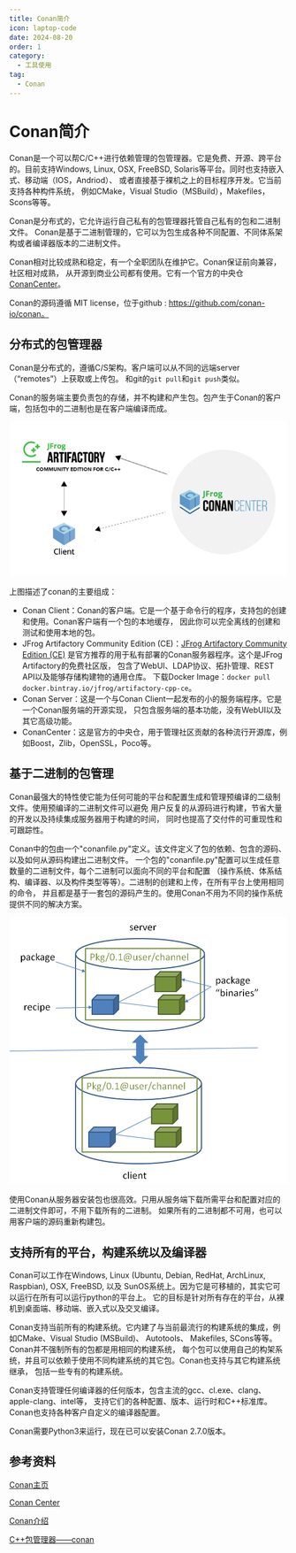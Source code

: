 ```yaml
---
title: Conan简介
icon: laptop-code
date: 2024-08-20
order: 1
category:
  - 工具使用
tag:
  - Conan
---
```


# Conan简介

Conan是一个可以帮C/C++进行依赖管理的包管理器。它是免费、开源、跨平台的。目前支持Windows, 
Linux, OSX, FreeBSD, Solaris等平台。同时也支持嵌入式、移动端（IOS，Andriod）、
或者直接基于裸机之上的目标程序开发。它当前支持各种构件系统，
例如CMake，Visual Studio（MSBuild），Makefiles，Scons等等。

Conan是分布式的，它允许运行自己私有的包管理器托管自己私有的包和二进制文件。
Conan是基于二进制管理的，它可以为包生成各种不同配置、不同体系架构或者编译器版本的二进制文件。

Conan相对比较成熟和稳定，有一个全职团队在维护它。Conan保证前向兼容，社区相对成熟，
从开源到商业公司都有使用。它有一个官方的中央仓[ConanCenter](https://conan.io/center)。

Conan的源码遵循 MIT license，位于github : https://github.com/conan-io/conan。

## 分布式的包管理器

Conan是分布式的，遵循C/S架构。客户端可以从不同的远端server（“remotes”）上获取或上传包。
和git的`git pull`和`git push`类似。

Conan的服务端主要负责包的存储，并不构建和产生包。包产生于Conan的客户端，包括包中的二进制也是在客户端编译而成。

![](/assets/images/conan-systems.png)

上图描述了conan的主要组成：

- Conan Client：Conan的客户端。它是一个基于命令行的程序，支持包的创建和使用。Conan客户端有一个包的本地缓存，
  因此你可以完全离线的创建和测试和使用本地的包。
- JFrog Artifactory Community Edition (CE)：[JFrog Artifactory Community Edition (CE)](https://conan.io/downloads)
  是官方推荐的用于私有部署的Conan服务器程序。这个是JFrog Artifactory的免费社区版，
  包含了WebUI、LDAP协议、拓扑管理、REST API以及能够存储构建物的通用仓库。
  下载Docker Image：`docker pull docker.bintray.io/jfrog/artifactory-cpp-ce`。
- Conan Server：这是一个与Conan Client一起发布的小的服务端程序。它是一个Conan服务端的开源实现，
  只包含服务端的基本功能，没有WebUI以及其它高级功能。
- ConanCenter：这是官方的中央仓，用于管理社区贡献的各种流行开源库，例如Boost，Zlib，OpenSSL，Poco等。

## 基于二进制的包管理

Conan最强大的特性使它能为任何可能的平台和配置生成和管理预编译的二级制文件。使用预编译的二进制文件可以避免
用户反复的从源码进行构建，节省大量的开发以及持续集成服务器用于构建的时间，
同时也提高了交付件的可重现性和可跟踪性。

Conan中的包由一个"conanfile.py"定义。该文件定义了包的依赖、包含的源码、以及如何从源码构建出二进制文件。
一个包的"conanfile.py"配置可以生成任意数量的二进制文件，每个二进制可以面向不同的平台和配置
（操作系统、体系结构、编译器、以及构件类型等等）。二进制的创建和上传，在所有平台上使用相同的命令，
并且都是基于一套包的源码产生的。使用Conan不用为不同的操作系统提供不同的解决方案。

![](/assets/images/conan-binary_mgmt.png)

使用Conan从服务器安装包也很高效。只用从服务端下载所需平台和配置对应的二进制文件即可，不用下载所有的二进制。
如果所有的二进制都不可用，也可以用客户端的源码重新构建包。

## 支持所有的平台，构建系统以及编译器

Conan可以工作在Windows, Linux (Ubuntu, Debian, RedHat, ArchLinux, Raspbian), OSX, FreeBSD, 
以及 SunOS系统上。因为它是可移植的，其实它可以运行在所有可以运行python的平台上。
它的目标是针对所有存在的平台，从裸机到桌面端、移动端、嵌入式以及交叉编译。

Conan支持当前所有的构建系统。它内建了与当前最流行的构建系统的集成，例如CMake、Visual Studio (MSBuild)、
Autotools、 Makefiles, SCons等等。Conan并不强制所有的包都是用相同的构建系统，
每个包可以使用自己的构架系统，并且可以依赖于使用不同构建系统的其它包。Conan也支持与其它构建系统继承，
包括一些专有的构建系统。

Conan支持管理任何编译器的任何版本，包含主流的gcc、cl.exe、clang、apple-clang、intel等，
支持它们的各种配置、版本、运行时和C++标准库。Conan也支持各种客户自定义的编译器配置。

Conan需要Python3来运行，现在已可以安装Conan 2.7.0版本。

## 参考资料

[Conan主页](https://conan.io/)

[Conan Center](https://conan.io/center)

[Conan介绍](https://ccup.github.io/conan-docs-zh/01-introduction.html)

[C++包管理器——conan](https://blog.guorongfei.com/2018/04/23/conan-tutorial/)

